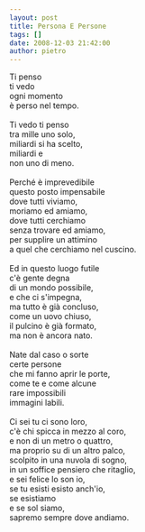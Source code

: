 ```yaml
---
layout: post
title: Persona E Persone
tags: []
date: 2008-12-03 21:42:00
author: pietro
---
```

Ti penso<br/>ti vedo<br/>ogni momento<br/>è perso nel tempo.<br/><br/>Ti vedo ti penso<br/>tra mille uno solo,<br/>miliardi si ha scelto,<br/>miliardi e<br/>non uno di meno.<br/><br/>Perché è imprevedibile<br/>questo posto impensabile<br/>dove tutti viviamo,<br/>moriamo ed amiamo,<br/>dove tutti cerchiamo<br/>senza trovare ed amiamo,<br/>per supplire un attimino<br/>a quel che cerchiamo nel cuscino.<br/><br/>Ed in questo luogo futile<br/>c'è gente degna<br/>di un mondo possibile,<br/>e che ci s'impegna,<br/>ma tutto è già concluso,<br/>come un uovo chiuso,<br/>il pulcino è già formato,<br/>ma non è ancora nato.<br/><br/>Nate dal caso o sorte<br/>certe persone<br/>che mi fanno aprir le porte,<br/>come te e come alcune<br/>rare impossibili<br/>immagini labili.<br/><br/>Ci sei tu ci sono loro,<br/>c'è chi spicca in mezzo al coro,<br/>e non di un metro o quattro,<br/>ma proprio su di un altro palco,<br/>scolpito in una nuvola di sogno,<br/>in un soffice pensiero che ritaglio,<br/>e sei felice lo son io,<br/>se tu esisti esisto anch'io,<br/>se esistiamo<br/>e se sol siamo,<br/>sapremo sempre dove andiamo.
